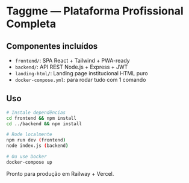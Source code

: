 
# Taggme — Plataforma Profissional Completa

## Componentes incluídos

- `frontend/`: SPA React + Tailwind + PWA-ready
- `backend/`: API REST Node.js + Express + JWT
- `landing-html/`: Landing page institucional HTML puro
- `docker-compose.yml`: para rodar tudo com 1 comando

## Uso

```bash
# Instale dependências
cd frontend && npm install
cd ../backend && npm install

# Rode localmente
npm run dev (frontend)
node index.js (backend)

# Ou use Docker
docker-compose up
```

Pronto para produção em Railway + Vercel.
